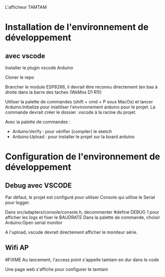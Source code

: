 L'afficheur TAMTAM 

# Installation de l'environnement de développement

## avec vscode

Installer le plugin vscode Arduino

Cloner le repo

Brancher le module ESP8266, il devrait être reconnu directement (en bas à droite dans la barre des taches (WeMos D1 R1))

Utiliser la palette de commandes (shift + cmd + P sous MacOs) et lancer Arduino:Initialize pour iniatiliser l'environnement arduino pour le projet.
La commande devrait créer le dossier .vscode à la racine du projet.

Avec la palette de commandes :
  - Arduino:Verify : pour vérifier (compiler) le sketch
  - Arduino:Upload : pour installer le projet sur la board arduino

# Configuration de l'environnement de développement

## Debug avec VSCODE

Par défaut, le projet est configuré pour utiliser Console qui utilise le Serial pour logger.

Dans src/adapters/console/console.h, decommenter #define DEBUG 1 pour afficher les logs et fixer le BAUDRATE
Dans la palette de commande, choisir Arduino:Open serial monitor

A l'upload, vscode devrait directement afficher le moniteur série.

## Wifi AP

#FIXME
Au lancement, l'access point s'appelle tamtam en dur dans le code

Une page web s'affiche pour configurer le tamtam
